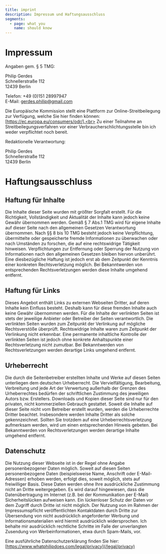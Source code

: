 ```yaml
---
title: imprint
description: Impressum und Haftungsausschluss
segments:
  - page: what you
    name: should know
---
```


# Impressum

Angaben gem. § 5 TMG:

Philip Gerdes<br>
Schnellerstraße 112<br>
12439 Berlin<br>

Telefon: +49 (0)151 28997947<br>
E-Mail: gerdes.philip@gmail.com

Die Europäische Kommission stellt eine Plattform zur Online-Streitbeilegung zur Verfügung, welche Sie hier finden können: [https://ec.europa.eu/consumers/odr/].<br>
Zu einer Teilnahme an Streitbeilegungsverfahren vor einer Verbraucherschlichtungsstelle bin ich weder verpflichtet noch bereit.

Redaktionelle Verantwortung:

Philip Gerdes<br>
Schnellerstraße 112<br>
12439 Berlin<br>

# Haftungsausschluss

## Haftung für Inhalte

Die Inhalte dieser Seite wurden mit größter Sorgfalt erstellt. Für die Richtigkeit, Vollständigkeit und Aktualität der Inhalte kann jedoch keine Gewähr übernommen werden. Gemäß § 7 Abs.1 TMG wird für eigene Inhalte auf dieser Seite nach den allgemeinen Gesetzen Verantwortung übernommen. Nach §§ 8 bis 10 TMG besteht jedoch keine Verpflichtung, übermittelte oder gespeicherte fremde Informationen zu überwachen oder nach Umständen zu forschen, die auf eine rechtswidrige Tätigkeit hinweisen. Verpflichtungen zur Entfernung oder Sperrung der Nutzung von Informationen nach den allgemeinen Gesetzen bleiben hiervon unberührt. Eine diesbezügliche Haftung ist jedoch erst ab dem Zeitpunkt der Kenntnis einer konkreten Rechtsverletzung möglich. Bei Bekanntwerden von entsprechenden Rechtsverletzungen werden diese Inhalte umgehend entfernt.

## Haftung für Links

Dieses Angebot enthält Links zu externen Webseiten Dritter, auf deren Inhalte kein Einfluss besteht. Deshalb kann für diese fremden Inhalte auch keine Gewähr übernommen werden. Für die Inhalte der verlinkten Seiten ist stets der jeweilige Anbieter oder Betreiber der Seiten verantwortlich. Die verlinkten Seiten wurden zum Zeitpunkt der Verlinkung auf mögliche Rechtsverstöße überprüft. Rechtswidrige Inhalte waren zum Zeitpunkt der Verlinkung nicht erkennbar. Eine permanente inhaltliche Kontrolle der verlinkten Seiten ist jedoch ohne konkrete Anhaltspunkte einer Rechtsverletzung nicht zumutbar. Bei Bekanntwerden von Rechtsverletzungen werden derartige Links umgehend entfernt.

## Urheberrecht

Die durch die Seitenbetreiber erstellten Inhalte und Werke auf diesen Seiten unterliegen dem deutschen Urheberrecht. Die Vervielfältigung, Bearbeitung, Verbreitung und jede Art der Verwertung außerhalb der Grenzen des Urheberrechtes bedürfen der schriftlichen Zustimmung des jeweiligen Autors bzw. Erstellers. Downloads und Kopien dieser Seite sind nur für den privaten, nicht kommerziellen Gebrauch gestattet. Soweit die Inhalte auf dieser Seite nicht vom Betreiber erstellt wurden, werden die Urheberrechte Dritter beachtet. Insbesondere werden Inhalte Dritter als solche gekennzeichnet. Sollten Sie trotzdem auf eine Urheberrechtsverletzung aufmerksam werden, wird um einen entsprechenden Hinweis gebeten. Bei Bekanntwerden von Rechtsverletzungen werden derartige Inhalte umgehend entfernt.

## Datenschutz

Die Nutzung dieser Webseite ist in der Regel ohne Angabe personenbezogener Daten möglich. Soweit auf diesen Seiten personenbezogene Daten (beispielsweise Name, Anschrift oder E-Mail-Adressen) erhoben werden, erfolgt dies, soweit möglich, stets auf freiwilliger Basis. Diese Daten werden ohne Ihre ausdrückliche Zustimmung nicht an Dritte weitergegeben.
Es wird darauf hingewiesen, dass die Datenübertragung im Internet (z.B. bei der Kommunikation per E-Mail) Sicherheitslücken aufweisen kann. Ein lückenloser Schutz der Daten vor dem Zugriff durch Dritte ist nicht möglich.
Der Nutzung von im Rahmen der Impressumspflicht veröffentlichten Kontaktdaten durch Dritte zur Übersendung von nicht ausdrücklich angeforderter Werbung und Informationsmaterialien wird hiermit ausdrücklich widersprochen. Ich behalte mir ausdrücklich rechtliche Schritte im Falle der unverlangten Zusendung von Werbeinformationen, etwa durch Spam-Mails, vor.

Eine ausführliche Datenschutzerklärung finden Sie hier: [https://www.whatphilipdoes.com/legal/privacy](/legal/privacy)
